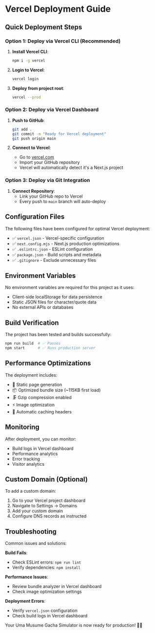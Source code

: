 # Vercel Deployment Guide

## Quick Deployment Steps

### Option 1: Deploy via Vercel CLI (Recommended)

1. **Install Vercel CLI**:
   ```bash
   npm i -g vercel
   ```

2. **Login to Vercel**:
   ```bash
   vercel login
   ```

3. **Deploy from project root**:
   ```bash
   vercel --prod
   ```

### Option 2: Deploy via Vercel Dashboard

1. **Push to GitHub**:
   ```bash
   git add .
   git commit -m "Ready for Vercel deployment"
   git push origin main
   ```

2. **Connect to Vercel**:
   - Go to [vercel.com](https://vercel.com)
   - Import your GitHub repository
   - Vercel will automatically detect it's a Next.js project

### Option 3: Deploy via Git Integration

1. **Connect Repository**:
   - Link your GitHub repo to Vercel
   - Every push to `main` branch will auto-deploy

## Configuration Files

The following files have been configured for optimal Vercel deployment:

- ✅ `vercel.json` - Vercel-specific configuration
- ✅ `next.config.mjs` - Next.js production optimizations
- ✅ `.eslintrc.json` - ESLint configuration
- ✅ `package.json` - Build scripts and metadata
- ✅ `.gitignore` - Exclude unnecessary files

## Environment Variables

No environment variables are required for this project as it uses:
- Client-side localStorage for data persistence
- Static JSON files for character/quote data
- No external APIs or databases

## Build Verification

The project has been tested and builds successfully:
```bash
npm run build  # ✅ Passes
npm start      # ✅ Runs production server
```

## Performance Optimizations

The deployment includes:
- 🚀 Static page generation
- 📦 Optimized bundle size (~115KB first load)
- 🗜️ Gzip compression enabled
- ⚡ Image optimization
- 🔄 Automatic caching headers

## Monitoring

After deployment, you can monitor:
- Build logs in Vercel dashboard
- Performance analytics
- Error tracking
- Visitor analytics

## Custom Domain (Optional)

To add a custom domain:
1. Go to your Vercel project dashboard
2. Navigate to Settings → Domains
3. Add your custom domain
4. Configure DNS records as instructed

## Troubleshooting

Common issues and solutions:

**Build Fails**:
- Check ESLint errors: `npm run lint`
- Verify dependencies: `npm install`

**Performance Issues**:
- Review bundle analyzer in Vercel dashboard
- Check image optimization settings

**Deployment Errors**:
- Verify `vercel.json` configuration
- Check build logs in Vercel dashboard

Your Uma Musume Gacha Simulator is now ready for production! 🐎✨
